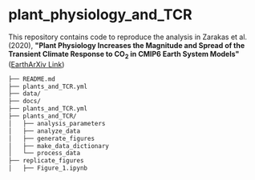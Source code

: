 # plant_physiology_and_TCR

This repository contains code to reproduce the analysis in Zarakas et al. (2020), **"Plant Physiology Increases
the Magnitude and Spread of the Transient Climate Response to CO<sub>2</sub> in CMIP6 Earth System Models"** ([EarthArXiv Link](https://eartharxiv.org/emgxb/))

```bash
├── README.md
├── plants_and_TCR.yml
├── data/
├── docs/
├── plants_and_TCR.yml
├── plants_and_TCR/
│   ├── analysis_parameters
│   ├── analyze_data
│   ├── generate_figures
│   ├── make_data_dictionary
│   └── process_data
├── replicate_figures
│   ├── Figure_1.ipynb
```
